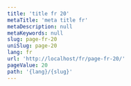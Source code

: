 ```yaml
---
title: 'title fr 20'
metaTitle: 'meta title fr'
metaDescription: null
metaKeywords: null
slug: page-fr-20
uniSlug: page-20
lang: fr
url: 'http://localhost/fr/page-fr-20/'
pageValue: 20
path: '{lang}/{slug}'
---
```

